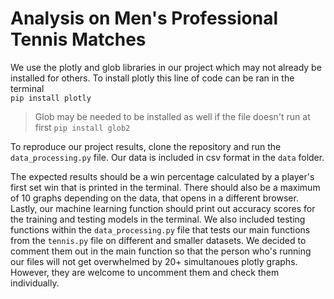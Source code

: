 # Analysis on Men's Professional Tennis Matches

We use the plotly and glob libraries in our project which may not already be installed for others.
To install plotly this line of code can be ran in the terminal\
`pip install plotly`

>Glob may be needed to be installed as well if the file doesn't run at first
> `pip install glob2`

To reproduce our project results, clone the repository and run the `data_processing.py` file.
Our data is included in csv format in the `data` folder.

The expected results should be a win percentage calculated by a player's first set win
that is printed in the terminal. There should also be a maximum of 10 graphs depending
on the data, that opens in a different browser. Lastly, our machine learning function
should print out accuracy scores for the training and testing models in the terminal.
We also included testing functions within the `data_processing.py` file that tests our main functions from the `tennis.py` file on different and smaller datasets. We decided to comment them out in the main function so that the person who's running our files will not get overwhelmed by 20+ simultanoues plotly graphs. However, they are welcome to uncomment them and check them individually.
